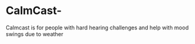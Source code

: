 # CalmCast-
Calmcast is for people with hard hearing challenges and help with mood swings due to weather
